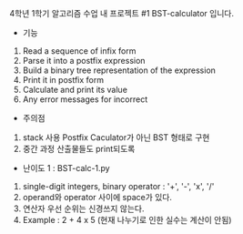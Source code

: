4학년 1학기 알고리즘 수업 내 프로젝트 #1 BST-calculator 입니다.

- 기능

1. Read a sequence of infix form
2. Parse it into a postfix expression
3. Build a binary tree representation of the expression
4. Print it in postfix form
5. Calculate and print its value
6. Any error messages for incorrect

- 주의점

1. stack 사용 Postfix Caculator가 아닌 BST 형태로 구현
2. 중간 과정 산출물들도 print되도록

- 난이도 1 : BST-calc-1.py

1. single-digit integers, binary operator : '+', '-', 'x', '/'
2. operand와 operator 사이에 space가 있다.
3. 연산자 우선 순위는 신경쓰지 않는다.
4. Example : 2 + 4 x 5
   (현재 나누기로 인한 실수는 계산이 안됨)
